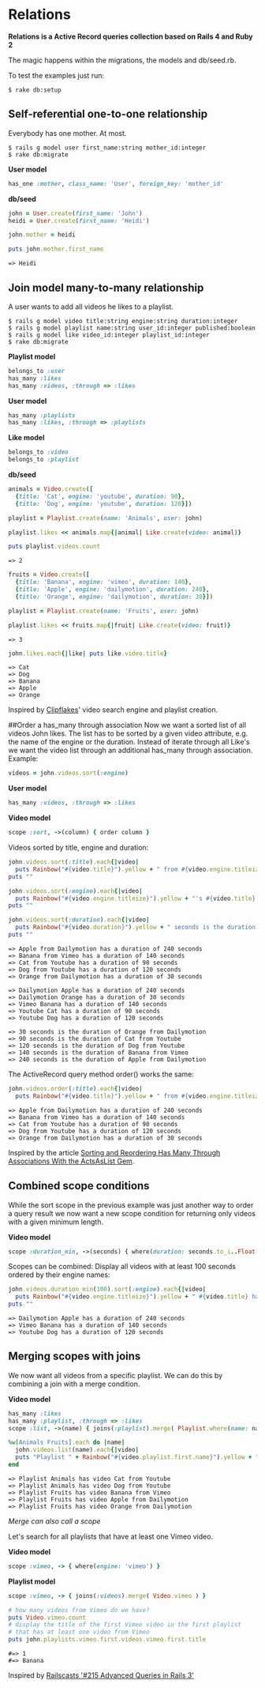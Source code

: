 # Relations

**Relations is a Active Record queries collection based on Rails 4 and Ruby 2**

The magic happens within the migrations, the models and db/seed.rb.

To test the examples just run:

```
$ rake db:setup
```

## Self-referential one-to-one relationship
Everybody has one mother. At most.

```
$ rails g model user first_name:string mother_id:integer
$ rake db:migrate
```

**User model**

```ruby
has_one :mother, class_name: 'User', foreign_key: 'mother_id'
```

**db/seed**

```ruby
john = User.create(first_name: 'John')
heidi = User.create(first_name: 'Heidi')

john.mother = heidi

puts john.mother.first_name
```

```
=> Heidi
```

## Join model many-to-many relationship
A user wants to add all videos he likes to a playlist.

```
$ rails g model video title:string engine:string duration:integer
$ rails g model playlist name:string user_id:integer published:boolean
$ rails g model like video_id:integer playlist_id:integer
$ rake db:migrate
```

**Playlist model**

```ruby
belongs_to :user
has_many :likes
has_many :videos, :through => :likes
```

**User model**

```ruby
has_many :playlists
has_many :likes, :through => :playlists
```

**Like model**

```ruby
belongs_to :video
belongs_to :playlist
```

**db/seed**

```ruby
animals = Video.create([
  {title: 'Cat', engine: 'youtube', duration: 90},
  {title: 'Dog', engine: 'youtube', duration: 120}])

playlist = Playlist.create(name: 'Animals', user: john)

playlist.likes << animals.map{|animal| Like.create(video: animal)}

puts playlist.videos.count
```
```
=> 2
```

```ruby
fruits = Video.create([
  {title: 'Banana', engine: 'vimeo', duration: 140},
  {title: 'Apple', engine: 'dailymotion', duration: 240},
  {title: 'Orange', engine: 'dailymotion', duration: 30}])

playlist = Playlist.create(name: 'Fruits', user: john)

playlist.likes << fruits.map{|fruit| Like.create(video: fruit)}
```
```
=> 3
```

```ruby
john.likes.each{|like| puts like.video.title}
```

```
=> Cat
=> Dog
=> Banana
=> Apple
=> Orange
```

Inspired by [Clipflakes](http://blog.clipflakes.tv/2011/05/26/relaunch-der-website/)' video search engine and playlist creation.


##Order a has_many through association
Now we want a sorted list of all videos John likes. The list has to be sorted by a given video attribute, e.g. the name of the engine or the duration. Instead of iterate through all Like's we want the video list through an additional has_many through association. Example:

```ruby
videos = john.videos.sort(:engine)
```

**User model**

```ruby
has_many :videos, :through => :likes
```

**Video model**

```ruby
scope :sort, ->(column) { order column }
```

Videos sorted by title, engine and duration:


```ruby
john.videos.sort(:title).each{|video| 
  puts Rainbow("#{video.title}").yellow + " from #{video.engine.titleize} has a duration of #{video.duration} seconds"}
puts ""

john.videos.sort(:engine).each{|video| 
  puts Rainbow("#{video.engine.titleize}").yellow + "'s #{video.title} has a duration of #{video.duration} seconds"}
puts ""

john.videos.sort(:duration).each{|video| 
  puts Rainbow("#{video.duration}").yellow + " seconds is the duration of #{video.title} from #{video.engine.titleize}"}
puts ""
```

```
=> Apple from Dailymotion has a duration of 240 seconds
=> Banana from Vimeo has a duration of 140 seconds
=> Cat from Youtube has a duration of 90 seconds
=> Dog from Youtube has a duration of 120 seconds
=> Orange from Dailymotion has a duration of 30 seconds

=> Dailymotion Apple has a duration of 240 seconds
=> Dailymotion Orange has a duration of 30 seconds
=> Vimeo Banana has a duration of 140 seconds
=> Youtube Cat has a duration of 90 seconds
=> Youtube Dog has a duration of 120 seconds

=> 30 seconds is the duration of Orange from Dailymotion
=> 90 seconds is the duration of Cat from Youtube
=> 120 seconds is the duration of Dog from Youtube
=> 140 seconds is the duration of Banana from Vimeo
=> 240 seconds is the duration of Apple from Dailymotion
```

The ActiveRecord query method order() works the same:

```ruby
john.videos.order(:title).each{|video| 
  puts Rainbow("#{video.title}").yellow + " from #{video.engine.titleize} has a duration of #{video.duration} seconds"}
```

```
=> Apple from Dailymotion has a duration of 240 seconds
=> Banana from Vimeo has a duration of 140 seconds
=> Cat from Youtube has a duration of 90 seconds
=> Dog from Youtube has a duration of 120 seconds
=> Orange from Dailymotion has a duration of 30 seconds
```

Inspired by the article [Sorting and Reordering Has Many Through Associations With the ActsAsList Gem](http://easyactiverecord.com/blog/2014/11/11/sorting-and-reordering-lists-with-the-actsaslist-gem/).


## Combined scope conditions
While the sort scope in the previous example was just another way to order a query result we now want a new scope condition for returning only videos with a given minimum length.

**Video model**

```ruby
scope :duration_min, ->(seconds) { where(duration: seconds.to_i..Float::INFINITY) }
```

Scopes can be combined: Display all videos with at least 100 seconds ordered by their engine names:

```ruby
john.videos.duration_min(100).sort(:engine).each{|video| 
  puts Rainbow("#{video.engine.titleize}").yellow + " #{video.title} has a duration of #{video.duration} seconds"}
puts ""
```

```
=> Dailymotion Apple has a duration of 240 seconds
=> Vimeo Banana has a duration of 140 seconds
=> Youtube Dog has a duration of 120 seconds
```

## Merging scopes with joins

We now want all videos from a specific playlist. We can do this by combining a join with a merge condition.

**Video model**

```ruby
has_many :likes
has_many :playlist, :through => :likes
scope :list, ->(name) { joins(:playlist).merge( Playlist.where(name: name) )}
```

```ruby
%w[Animals Fruits].each do |name|
  john.videos.list(name).each{|video| 
  puts "Playlist " + Rainbow("#{video.playlist.first.name}").yellow + " has video " + Rainbow("#{video.title}").yellow + " from #{video.engine.titleize}"}
end
```

```
=> Playlist Animals has video Cat from Youtube
=> Playlist Animals has video Dog from Youtube
=> Playlist Fruits has video Banana from Vimeo
=> Playlist Fruits has video Apple from Dailymotion
=> Playlist Fruits has video Orange from Dailymotion
```

*Merge can also call a scope*

Let's search for all playlists that have at least one Vimeo video.

**Video model**

```ruby
scope :vimeo, -> { where(engine: 'vimeo') }
```

**Playlist model**

```ruby
scope :vimeo, -> { joins(:videos).merge( Video.vimeo ) }
```

```ruby
# how many videos from Vimeo do we have?
puts Video.vimeo.count
# display the title of the first Vimeo video in the first playlist 
# that has at least one video from Vimeo
puts john.playlists.vimeo.first.videos.vimeo.first.title
```

```
#=> 1
#=> Banana
```

Inspired by [Railscasts '#215 Advanced Queries in Rails 3'](http://railscasts.com/episodes/215-advanced-queries-in-rails-3)
